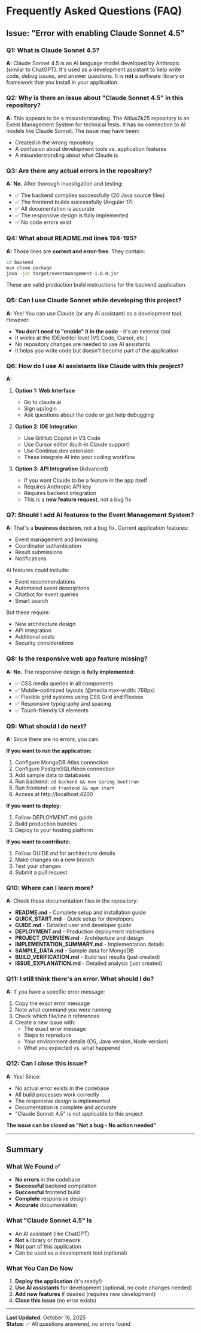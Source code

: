 # Frequently Asked Questions (FAQ)

## Issue: "Error with enabling Claude Sonnet 4.5"

### Q1: What is Claude Sonnet 4.5?
**A:** Claude Sonnet 4.5 is an AI language model developed by Anthropic (similar to ChatGPT). It's used as a development assistant to help write code, debug issues, and answer questions. It is **not** a software library or framework that you install in your application.

### Q2: Why is there an issue about "Claude Sonnet 4.5" in this repository?
**A:** This appears to be a misunderstanding. The Altius2k25 repository is an Event Management System for technical fests. It has no connection to AI models like Claude Sonnet. The issue may have been:
- Created in the wrong repository
- A confusion about development tools vs. application features
- A misunderstanding about what Claude is

### Q3: Are there any actual errors in the repository?
**A:** **No.** After thorough investigation and testing:
- ✅ The backend compiles successfully (20 Java source files)
- ✅ The frontend builds successfully (Angular 17)
- ✅ All documentation is accurate
- ✅ The responsive design is fully implemented
- ✅ No code errors exist

### Q4: What about README.md lines 194-195?
**A:** Those lines are **correct and error-free**. They contain:
```bash
cd backend
mvn clean package
java -jar target/eventmanagement-1.0.0.jar
```
These are valid production build instructions for the backend application.

### Q5: Can I use Claude Sonnet while developing this project?
**A:** Yes! You can use Claude (or any AI assistant) as a development tool. However:
- **You don't need to "enable" it in the code** - it's an external tool
- It works at the IDE/editor level (VS Code, Cursor, etc.)
- No repository changes are needed to use AI assistants
- It helps you write code but doesn't become part of the application

### Q6: How do I use AI assistants like Claude with this project?
**A:** 
1. **Option 1: Web Interface**
   - Go to claude.ai
   - Sign up/login
   - Ask questions about the code or get help debugging

2. **Option 2: IDE Integration**
   - Use GitHub Copilot in VS Code
   - Use Cursor editor (built-in Claude support)
   - Use Continue.dev extension
   - These integrate AI into your coding workflow

3. **Option 3: API Integration** (Advanced)
   - If you want Claude to be a feature in the app itself
   - Requires Anthropic API key
   - Requires backend integration
   - This is a **new feature request**, not a bug fix

### Q7: Should I add AI features to the Event Management System?
**A:** That's a **business decision**, not a bug fix. Current application features:
- Event management and browsing
- Coordinator authentication
- Result submissions
- Notifications

AI features could include:
- Event recommendations
- Automated event descriptions
- Chatbot for event queries
- Smart search

But these require:
- New architecture design
- API integration
- Additional costs
- Security considerations

### Q8: Is the responsive web app feature missing?
**A:** **No.** The responsive design is **fully implemented**:
- ✅ CSS media queries in all components
- ✅ Mobile-optimized layouts (@media max-width: 768px)
- ✅ Flexible grid systems using CSS Grid and Flexbox
- ✅ Responsive typography and spacing
- ✅ Touch-friendly UI elements

### Q9: What should I do next?
**A:** Since there are no errors, you can:

**If you want to run the application:**
1. Configure MongoDB Atlas connection
2. Configure PostgreSQL/Neon connection
3. Add sample data to databases
4. Run backend: `cd backend && mvn spring-boot:run`
5. Run frontend: `cd frontend && npm start`
6. Access at http://localhost:4200

**If you want to deploy:**
1. Follow DEPLOYMENT.md guide
2. Build production bundles
3. Deploy to your hosting platform

**If you want to contribute:**
1. Follow GUIDE.md for architecture details
2. Make changes on a new branch
3. Test your changes
4. Submit a pull request

### Q10: Where can I learn more?
**A:** Check these documentation files in the repository:
- **README.md** - Complete setup and installation guide
- **QUICK_START.md** - Quick setup for developers
- **GUIDE.md** - Detailed user and developer guide
- **DEPLOYMENT.md** - Production deployment instructions
- **PROJECT_OVERVIEW.md** - Architecture and design
- **IMPLEMENTATION_SUMMARY.md** - Implementation details
- **SAMPLE_DATA.md** - Sample data for MongoDB
- **BUILD_VERIFICATION.md** - Build test results (just created)
- **ISSUE_EXPLANATION.md** - Detailed analysis (just created)

### Q11: I still think there's an error. What should I do?
**A:** If you have a specific error message:
1. Copy the exact error message
2. Note what command you were running
3. Check which file/line it references
4. Create a new issue with:
   - The exact error message
   - Steps to reproduce
   - Your environment details (OS, Java version, Node version)
   - What you expected vs. what happened

### Q12: Can I close this issue?
**A:** Yes! Since:
- No actual error exists in the codebase
- All build processes work correctly
- The responsive design is implemented
- Documentation is complete and accurate
- "Claude Sonnet 4.5" is not applicable to this project

**The issue can be closed as "Not a bug - No action needed"**

---

## Summary

### What We Found ✅
- **No errors** in the codebase
- **Successful** backend compilation
- **Successful** frontend build
- **Complete** responsive design
- **Accurate** documentation

### What "Claude Sonnet 4.5" Is
- An AI assistant (like ChatGPT)
- **Not** a library or framework
- **Not** part of this application
- Can be used as a development tool (optional)

### What You Can Do Now
1. **Deploy the application** (it's ready!)
2. **Use AI assistants** for development (optional, no code changes needed)
3. **Add new features** if desired (requires new development)
4. **Close this issue** (no error exists)

---

**Last Updated**: October 16, 2025  
**Status**: ✅ All questions answered, no errors found
